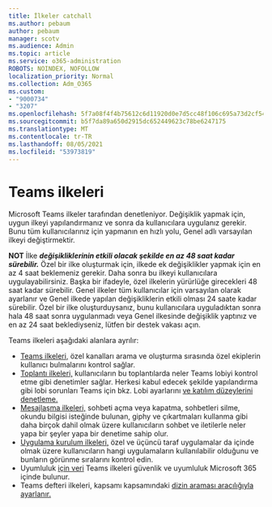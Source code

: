 ```yaml
---
title: İlkeler catchall
ms.author: pebaum
author: pebaum
manager: scotv
ms.audience: Admin
ms.topic: article
ms.service: o365-administration
ROBOTS: NOINDEX, NOFOLLOW
localization_priority: Normal
ms.collection: Adm_O365
ms.custom:
- "9000734"
- "3207"
ms.openlocfilehash: 5f7a08f4f4b75612c6d11920d0e7d5cc48f106c695a73d2cf5461af8fa881634
ms.sourcegitcommit: b5f7da89a650d2915dc652449623c78be6247175
ms.translationtype: MT
ms.contentlocale: tr-TR
ms.lasthandoff: 08/05/2021
ms.locfileid: "53973819"
---
```

# <a name="teams-policies"></a>Teams ilkeleri

Microsoft Teams ilkeler tarafından denetleniyor. Değişiklik yapmak için, uygun ilkeyi yapılandırmanız ve sonra da kullanıcılara uygulanız gerekir. Bunu tüm kullanıcılarınız için yapmanın en hızlı yolu, Genel adlı varsayılan ilkeyi değiştirmektir. 

**NOT** İlke **_değişikliklerinin etkili olacak şekilde en az 48 saat kadar sürebilir._** Özel bir ilke oluşturmak için, ilkede ek değişiklikler yapmak için en az 4 saat beklemeniz gerekir. Daha sonra bu ilkeyi kullanıcılara uygulayabilirsiniz. Başka bir ifadeyle, özel ilkelerin yürürlüğe girecekleri 48 saat kadar sürebilir. Genel ilkeler tüm kullanıcılar için varsayılan olarak ayarlanır ve Genel ilkede yapılan değişikliklerin etkili olması 24 saate kadar sürebilir. Özel bir ilke oluşturduysanız, bunu kullanıcılara uyguladıktan sonra hala 48 saat sonra uygulanmadı veya Genel ilkesinde değişiklik yaptınız ve en az 24 saat beklediyseniz, lütfen bir destek vakası açın.

Teams ilkeleri aşağıdaki alanlara ayrılır:

- [Teams ilkeleri,](https://docs.microsoft.com/MicrosoftTeams/teams-policies) özel kanalları arama ve oluşturma sırasında özel ekiplerin kullanıcı bulmalarını kontrol sağlar.  
- [Toplantı ilkeleri,](https://docs.microsoft.com/microsoftteams/meeting-policies-in-teams) kullanıcıların bu toplantılarda neler Teams lobiyi kontrol etme gibi denetimler sağlar. Herkesi kabul edecek şekilde yapılandırma gibi lobi sorunları Teams için bkz. Lobi ayarlarını [ve katılım düzeylerini denetleme.](https://docs.microsoft.com/alchemyinsights/bypass-lobby)
- [Mesajlaşma ilkeleri,](https://docs.microsoft.com/microsoftteams/messaging-policies-in-teams) sohbeti açma veya kapatma, sohbetleri silme, okundu bilgisi isteğinde bulunan, giphy ve çıkartmaları kullanma gibi daha birçok dahil olmak üzere kullanıcıların sohbet ve iletilerle neler yapa bir şeyler yapa bir denetime sahip olur.
- [Uygulama kurulum ilkeleri,](https://docs.microsoft.com/MicrosoftTeams/teams-app-setup-policies) özel ve üçüncü taraf uygulamalar da içinde olmak üzere kullanıcıların hangi uygulamaların kullanılabilir olduğunu ve bunların görünme sıralarını kontrol edin.  
- Uyumluluk [için veri](https://docs.microsoft.com/microsoftteams/retention-policies) Teams ilkeleri güvenlik ve uyumluluk Microsoft 365 içinde bulunur.
- Teams defteri ilkeleri, kapsamı kapsamındaki [dizin araması aracılığıyla ayarlanır.](https://docs.microsoft.com/MicrosoftTeams/teams-scoped-directory-search)